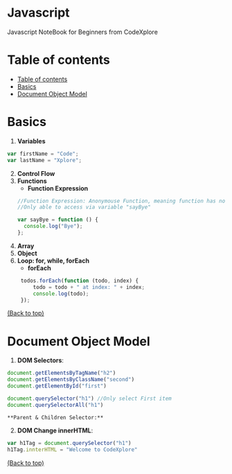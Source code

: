 # Javascript

Javascript NoteBook for Beginners from CodeXplore

# Table of contents

- [Table of contents](#table-of-contents)
- [Basics](#basics)
- [Document Object Model](#document-object-model)



# Basics 

1. **Variables**
```Javascript
var firstName = "Code";
var lastName = "Xplore";
```
2. **Control Flow**<br>
3. **Functions**
    - **Function Expression**
    ```Javascript
    //Function Expression: Anonymouse Function, meaning function has no name
    //Only able to access via variable "sayBye"

    var sayBye = function () {
      console.log("Bye");
    };
    ```
4. **Array**
5. **Object**
6. **Loop: for, while, forEach**
     - **forEach**
     ```Javascript
      todos.forEach(function (todo, index) {
          todo = todo + " at index: " + index;
          console.log(todo);
      });
    ```
[(Back to top)](#table-of-contents)

# Document Object Model 
1. **DOM Selectors**:

```JavaScript
document.getElementsByTagName("h2")
document.getElementsByClassName("second")
document.getElementById("first")

document.querySelector("h1") //Only select First item
document.querySelectorAll("h1")
```
    **Parent & Children Selector:**


2. **DOM Change innerHTML**:
```JavaScript
var h1Tag = document.querySelector("h1")
h1Tag.innterHTML = "Welcome to CodeXplore"
```


[(Back to top)](#table-of-contents)


